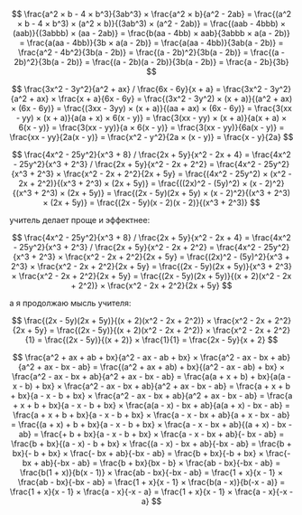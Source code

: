 $$
\frac{a^2 × b - 4 × b^3}{3ab^3} × \frac{a^2 × b}{a^2 - 2ab}
= \frac{(a^2 × b - 4 × b^3) × (a^2 × b)}{(3ab^3) × (a^2 - 2ab)}
= \frac{(aab - 4bbb) × (aab)}{(3abbb) × (aa - 2ab)}
= \frac{b(aa - 4bb) × aab}{3abbb × a(a - 2b)}
= \frac{a(aa - 4bb)}{3b × a(a - 2b)}
= \frac{a(aa - 4bb)}{3ab(a - 2b)}
= \frac{a^2 - 4b^2}{3b(a - 2b)}
= \frac{(a - 2b)^2}{3b(a - 2b)}
= \frac{(a - 2b)^2}{3b(a - 2b)}
= \frac{(a - 2b)(a - 2b)}{3b(a - 2b)}
= \frac{a - 2b}{3b}
$$

$$
\frac{3x^2 - 3y^2}{a^2 + ax} / \frac{6x - 6y}{x + a}
= \frac{3x^2 - 3y^2}{a^2 + ax} × \frac{x + a}{6x - 6y}
= \frac{(3x^2 - 3y^2) × (x + a)}{(a^2 + ax) × (6x - 6y)}
= \frac{(3xx - 3yy) × (x + a)}{(aa + ax) × (6x - 6y)}
= \frac{3(xx - yy) × (x + a)}{a(a + x) × 6(x - y)}
= \frac{3(xx - yy) × (x + a)}{a(x + a) × 6(x - y)}
= \frac{3(xx - yy)}{a × 6(x - y)}
= \frac{3(xx - yy)}{6a(x - y)}
= \frac{xx - yy}{2a(x - y)}
= \frac{x^2 - y^2}{2a × (x - y)}
= \frac{x - y}{2a}
$$

$$
\frac{4x^2 - 25y^2}{x^3 + 8} / \frac{2x + 5y}{x^2 - 2x + 4}
= \frac{4x^2 - 25y^2}{x^3 + 2^3} / \frac{2x + 5y}{x^2 - 2x + 2^2}
= \frac{4x^2 - 25y^2}{x^3 + 2^3} × \frac{x^2 - 2x + 2^2}{2x + 5y}
= \frac{(4x^2 - 25y^2) × (x^2 - 2x + 2^2)}{(x^3 + 2^3) × (2x + 5y)}
= \frac{((2x)^2 - (5y)^2) × (x - 2)^2}{(x^3 + 2^3) × (2x + 5y)}
= \frac{(2x - 5y)(2x + 5y) × (x - 2)^2}{(x^3 + 2^3) × (2x + 5y)}
= \frac{(2x - 5y)(x - 2)(x - 2)}{(x^3 + 2^3)}
$$

учитель делает проще и эффектнее:

$$
\frac{4x^2 - 25y^2}{x^3 + 8} / \frac{2x + 5y}{x^2 - 2x + 4}
= \frac{4x^2 - 25y^2}{x^3 + 2^3} / \frac{2x + 5y}{x^2 - 2x + 2^2}
= \frac{4x^2 - 25y^2}{x^3 + 2^3} × \frac{x^2 - 2x + 2^2}{2x + 5y}
= \frac{(2x)^2 - (5y)^2}{x^3 + 2^3} × \frac{x^2 - 2x + 2^2}{2x + 5y}
= \frac{(2x - 5y)(2x + 5y)}{x^3 + 2^3} × \frac{x^2 - 2x + 2^2}{2x + 5y}
= \frac{(2x - 5y)(2x + 5y)}{(x + 2)(x^2 - 2x + 2^2)} × \frac{x^2 - 2x + 2^2}{2x + 5y}
$$

а я продолжаю мысль учителя:

$$
\frac{(2x - 5y)(2x + 5y)}{(x + 2)(x^2 - 2x + 2^2)} × \frac{x^2 - 2x + 2^2}{2x + 5y}
= \frac{(2x - 5y)}{(x + 2)(x^2 - 2x + 2^2)} × \frac{x^2 - 2x + 2^2}{1}
= \frac{(2x - 5y)}{(x + 2)} × \frac{1}{1}
= \frac{2x - 5y}{x + 2}
$$

$$
\frac{a^2 + ax + ab + bx}{a^2 - ax - ab + bx} × \frac{a^2 - ax - bx + ab}{a^2 + ax - bx - ab}
= \frac{(a^2 + ax + ab) + bx}{(a^2 - ax - ab) + bx} × \frac{a^2 - ax - bx + ab}{a^2 + ax - bx - ab}
= \frac{a(a + x + b) + bx}{a(a - x - b) + bx} × \frac{a^2 - ax - bx + ab}{a^2 + ax - bx - ab}
= \frac{a + x + b + bx}{a - x - b + bx} × \frac{a^2 - ax - bx + ab}{a^2 + ax - bx - ab}
= \frac{a + x + b + bx}{a - x - b + bx} × \frac{a(a - x) - bx + ab}{a(a + x) - bx - ab}
= \frac{a + x + b + bx}{a - x - b + bx} × \frac{a - x - bx + ab}{a + x - bx - ab}
= \frac{(a + x) + b + bx}{a - x - b + bx} × \frac{a - x - bx + ab}{(a + x) - bx - ab}
= \frac{+ b + bx}{a - x - b + bx} × \frac{a - x - bx + ab}{- bx - ab}
= \frac{b + bx}{(a - x) - b + bx} × \frac{(a - x) - bx + ab}{-bx - ab}
= \frac{b + bx}{- b + bx} × \frac{- bx + ab}{-bx - ab}
= \frac{b + bx}{-b + bx} × \frac{-bx + ab}{-bx - ab}
= \frac{b + bx}{bx - b} × \frac{ab - bx}{-bx - ab}
= \frac{b(1 + x)}{b(x - 1)} × \frac{ab - bx}{-bx - ab}
= \frac{1 + x}{x - 1} × \frac{ab - bx}{-bx - ab}
= \frac{1 + x}{x - 1} × \frac{b(a - x)}{b(-x - a)}
= \frac{1 + x}{x - 1} × \frac{a - x}{-x - a}
= \frac{1 + x}{x - 1} × \frac{a - x}{-x - a}
$$
